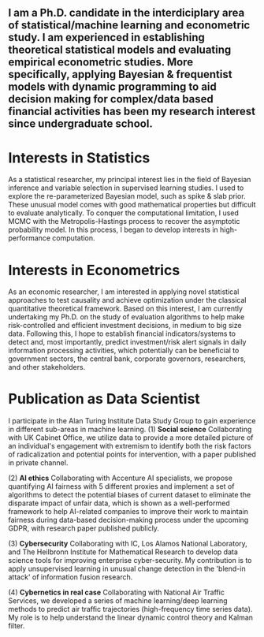﻿I am a Ph.D. candidate in the interdiciplary area of statistical/machine learning and econometric study. I am experienced in establishing theoretical statistical models and evaluating empirical econometric studies. More specifically, applying Bayesian & frequentist models with dynamic programming to aid decision making for complex/data based financial activities has been my research interest since undergraduate school.
---
# Interests in Statistics
As a statistical researcher, my principal interest lies in the field of Bayesian inference and variable selection in supervised learning studies. I used to explore the re-parameterized Bayesian model, such as spike & slab prior. These unusual model comes with good mathematical properties but difficult to evaluate analytically. To conquer the computational limitation, I used MCMC with the Metropolis-Hastings process to recover the asymptotic probability model. In this process, I began to develop interests in high-performance computation. 

# Interests in Econometrics
As an economic researcher, I am interested in applying novel statistical approaches to test causality and achieve optimization under the classical quantitative theoretical framework. Based on this interest, I am currently undertaking my Ph.D. on the study of evaluation algorithms to help make risk-controlled and efficient investment decisions, in medium to big size data. Following this, I hope to establish financial indicators/systems to detect and, most importantly, predict investment/risk alert signals in daily information processing activities, which potentially can be beneficial to government sectors, the central bank, corporate governors, researchers, and other stakeholders.

# Publication as Data Scientist
I participate in the Alan Turing Institute Data Study Group to gain experience in different sub-areas in machine learning.
 (1) **Social science** Collaborating with UK Cabinet Office, we utilize data to provide a more detailed picture of an individual's engagement with extremism to identify both the risk factors of radicalization and potential points for intervention, with a paper published in private channel.

(2) **AI ethics** Collaborating with Accenture AI specialists, we propose quantifying AI fairness with 5 different proxies and implement a set of algorithms to detect the potential biases of current dataset to eliminate the disparate impact of unfair data, which is shown as a well-performed framework to help AI-related companies to improve their work to maintain fairness during data-based decision-making process under the upcoming GDPR, with research paper published publicly.

(3) **Cybersecurity** Collaborating with IC, Los Alamos National Laboratory, and The Heilbronn Institute for Mathematical Research to develop data science tools for improving enterprise cyber-security. My contribution is to apply unsupervised learning in unusual change detection in the 'blend-in attack' of information fusion research. 

(4) **Cybernetics in real case** Collaborating with National Air Traffic Services, we developed a series of machine learning/deep learning methods to predict air traffic trajectories (high-frequency time series data). My role is to help understand the linear dynamic control theory and Kalman filter. 






